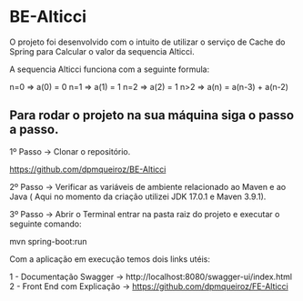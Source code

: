 # BE-Alticci

O projeto foi desenvolvido com o intuito de utilizar o serviço de Cache do Spring para Calcular o valor da sequencia Alticci.

A sequencia Alticci funciona com a seguinte formula:

n=0 => a(0) = 0
n=1 => a(1) = 1
n=2 => a(2) = 1
n>2 => a(n) = a(n-3) + a(n-2)

## Para rodar o projeto na sua máquina siga o passo a passo.

1º Passo -> Clonar o repositório.

https://github.com/dpmqueiroz/BE-Alticci

2º Passo -> Verificar as variáveis de ambiente relacionado ao Maven e ao Java ( Aqui no momento da criação utilizei JDK 17.0.1 e Maven 3.9.1).

3º Passo -> Abrir o Terminal entrar na pasta raiz do projeto e executar o seguinte comando:

mvn spring-boot:run 

Com a aplicação em execução temos dois links utéis:

1 - Documentação Swagger ->  http://localhost:8080/swagger-ui/index.html
2  -  Front End com Explicação ->    https://github.com/dpmqueiroz/FE-Alticci

